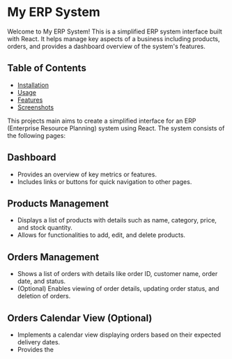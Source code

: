 # My ERP System

Welcome to My ERP System! This is a simplified ERP system interface built with React. It helps manage key aspects of a business including products, orders, and provides a dashboard overview of the system's features.

## Table of Contents

- [Installation](#installation)
- [Usage](#usage)
- [Features](#features)
- [Screenshots](#screenshots)


This projects main aims to create a simplified interface for an ERP (Enterprise Resource Planning) system using React. The system consists of the following pages:

## Dashboard
- Provides an overview of key metrics or features.
- Includes links or buttons for quick navigation to other pages.

## Products Management
- Displays a list of products with details such as name, category, price, and stock quantity.
- Allows for functionalities to add, edit, and delete products.

## Orders Management
- Shows a list of orders with details like order ID, customer name, order date, and status.
- (Optional) Enables viewing of order details, updating order status, and deletion of orders.

## Orders Calendar View (Optional)
- Implements a calendar view displaying orders based on their expected delivery dates.
- Provides the